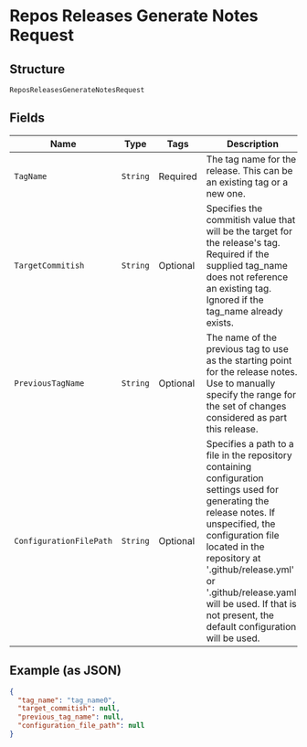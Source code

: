 
# Repos Releases Generate Notes Request

## Structure

`ReposReleasesGenerateNotesRequest`

## Fields

| Name | Type | Tags | Description | Getter | Setter |
|  --- | --- | --- | --- | --- | --- |
| `TagName` | `String` | Required | The tag name for the release. This can be an existing tag or a new one. | String getTagName() | setTagName(String tagName) |
| `TargetCommitish` | `String` | Optional | Specifies the commitish value that will be the target for the release's tag. Required if the supplied tag_name does not reference an existing tag. Ignored if the tag_name already exists. | String getTargetCommitish() | setTargetCommitish(String targetCommitish) |
| `PreviousTagName` | `String` | Optional | The name of the previous tag to use as the starting point for the release notes. Use to manually specify the range for the set of changes considered as part this release. | String getPreviousTagName() | setPreviousTagName(String previousTagName) |
| `ConfigurationFilePath` | `String` | Optional | Specifies a path to a file in the repository containing configuration settings used for generating the release notes. If unspecified, the configuration file located in the repository at '.github/release.yml' or '.github/release.yaml' will be used. If that is not present, the default configuration will be used. | String getConfigurationFilePath() | setConfigurationFilePath(String configurationFilePath) |

## Example (as JSON)

```json
{
  "tag_name": "tag_name0",
  "target_commitish": null,
  "previous_tag_name": null,
  "configuration_file_path": null
}
```

